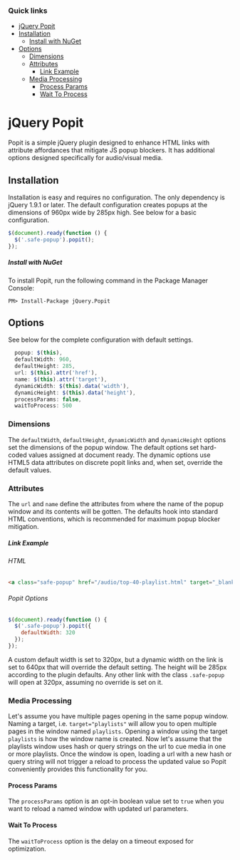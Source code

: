 ### Quick links
- [jQuery Popit](#jquery-popit)
- [Installation](#installation)
    - [Install with NuGet](#install-with-nuget)
- [Options](#options)
    - [Dimensions](#dimensions)
    - [Attributes](#attributes)
        - [Link Example](#link-example)
    - [Media Processing](#media-processing)
        - [Process Params](#process-params)
        - [Wait To Process](#wait-to-process)

# jQuery Popit

Popit is a simple jQuery plugin designed to enhance HTML links with attribute affordances that mitigate JS popup blockers. It has additional options designed specifically for audio/visual media.

## Installation
Installation is easy and requires no configuration. The only dependency is jQuery 1.9.1 or later. The default configuration creates popups at the dimensions of 960px wide by 285px high. See below for a basic configuration.

```javascript
$(document).ready(function () {
  $('.safe-popup').popit();
});
```

##### Install with NuGet
To install Popit, run the following command in the Package Manager Console:

```
PM> Install-Package jQuery.Popit
```

## Options
See below for the complete configuration with default settings.

```javascript
  popup: $(this),
  defaultWidth: 960,
  defaultHeight: 285,
  url: $(this).attr('href'),
  name: $(this).attr('target'),
  dynamicWidth: $(this).data('width'),
  dynamicHeight: $(this).data('height'),
  processParams: false,
  waitToProcess: 500
```

### Dimensions
The `defaultWidth`, `defaultHeight`, `dynamicWidth` and `dynamicHeight` options set the dimensions of the popup window. The default options set hard-coded values assigned at document ready. The dynamic options use HTML5 data attributes on discrete popit links and, when set, override the default values.

### Attributes
The `url` and `name` define the attributes from where the name of the popup window and its contents will be gotten. The defaults hook into standard HTML conventions, which is recommended for maximum popup blocker mitigation.

##### Link Example

###### HTML
```html
<a class="safe-popup" href="/audio/top-40-playlist.html" target="_blank" data-width="640">My link</a>
```

###### Popit Options
```javascript
$(document).ready(function () {
  $('.safe-popup').popit({
    defaultWidth: 320
  });
});
```

A custom default width is set to 320px, but a dynamic width on the link is set to 640px that will override the default setting. The height will be 285px according to the plugin defaults. Any other link with the class `.safe-popup` will open at 320px, assuming no override is set on it.

### Media Processing
Let's assume you have multiple pages opening in the same popup window. Naming a target, i.e. `target="playlists"` will allow you to open multiple pages in the window named `playlists`. Opening a window using the target `playlists` is how the window name is created. Now let's assume that the playlists window uses hash or query strings on the url to cue media in one or more playlists. Once the window is open, loading a url with a new hash or query string will not trigger a reload to process the updated value so Popit conveniently provides this functionality for you.

#### Process Params
The `processParams` option is an opt-in boolean value set to `true` when you want to reload a named window with updated url parameters.

#### Wait To Process
The `waitToProcess` option is the delay on a timeout exposed for optimization.
